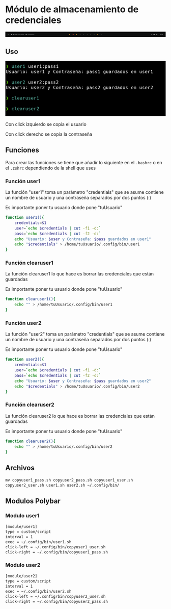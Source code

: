 # Módulo de almacenamiento de credenciales

![](images/polybar.png)

## Uso

![](images/example.png)

Con click izquierdo se copia el usuario

Con click derecho se copia la contraseña

## Funciones
Para crear las funciones se tiene que añadir lo siguiente en el `.bashrc` o en el `.zshrc` dependiendo de la shell que uses

### Función user1

La función "user1" toma un parámetro "credentials" que se asume contiene un nombre de usuario y una contraseña separados por dos puntos (:)

Es importante poner tu usuario donde pone "tuUsuario"

```bash
function user1(){
    credentials=$1
    user=`echo $credentials | cut -f1 -d:`
    pass=`echo $credentials | cut -f2 -d:`
    echo "Usuario: $user y Contraseña: $pass guardados en user1"
    echo "$credentials" > /home/tuUsuario/.config/bin/user1
}
```

### Función clearuser1

La función clearuser1 lo que hace es borrar las credenciales que están guardadas

Es importante poner tu usuario donde pone "tuUsuario"

```bash
function clearuser1(){
    echo "" > /home/tuUsuario/.config/bin/user1
}
```

### Función user2

La función "user2" toma un parámetro "credentials" que se asume contiene un nombre de usuario y una contraseña separados por dos puntos (:)

Es importante poner tu usuario donde pone "tuUsuario"

```bash
function user2(){
    credentials=$1
    user=`echo $credentials | cut -f1 -d:`
    pass=`echo $credentials | cut -f2 -d:`
    echo "Usuario: $user y Contraseña: $pass guardados en user2"
    echo "$credentials" > /home/tuUsuario/.config/bin/user2
}
```

### Función clearuser2

La función clearuser2 lo que hace es borrar las credenciales que están guardadas

Es importante poner tu usuario donde pone "tuUsuario"

```bash
function clearuser2(){
    echo "" > /home/tuUsuario/.config/bin/user2
}
```

## Archivos

```
mv copyuser1_pass.sh copyuser2_pass.sh copyuser1_user.sh copyuser2_user.sh user1.sh user2.sh ~/.config/bin/
```

## Modulos Polybar

### Modulo user1

```
[module/user1]
type = custom/script
interval = 1
exec = ~/.config/bin/user1.sh
click-left = ~/.config/bin/copyuser1_user.sh
click-right = ~/.config/bin/copyuser1_pass.sh
```

### Modulo user2

```
[module/user2]
type = custom/script
interval = 1
exec = ~/.config/bin/user2.sh
click-left = ~/.config/bin/copyuser2_user.sh
click-right = ~/.config/bin/copyuser2_pass.sh
```